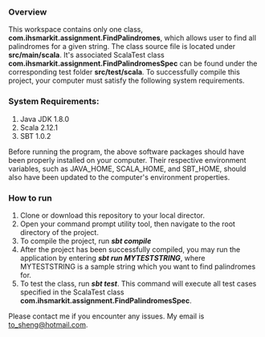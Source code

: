### Overview

This workspace contains only one class, **com.ihsmarkit.assignment.FindPalindromes**, which allows user to find all palindromes for a given string. The class source file is located under **src/main/scala**. It's associated ScalaTest class **com.ihsmarkit.assignment.FindPalindromesSpec** can be found under the corresponding test folder **src/test/scala**. To successfully compile this project, your computer must satisfy the following system requirements.

### System Requirements:
1) Java JDK 1.8.0
2) Scala 2.12.1
3) SBT 1.0.2

Before running the program, the above software packages should have been properly installed on your computer. Their respective environment variables, such as JAVA_HOME, SCALA_HOME, and SBT_HOME, should also have been updated to the computer's environment properties. 

### How to run

1) Clone or download this repository to your local director.
2) Open your command prompt utility tool, then navigate to the root directory of the project.
3) To compile the project, run ***sbt compile***
4) After the project has been successfully compiled, you may run the application by entering ***sbt run MYTESTSTRING***, where MYTESTSTRING is a sample string which you want to find palindromes for.
5) To test the class, run ***sbt test***. This command will execute all test cases specified in the ScalaTest class **com.ihsmarkit.assignment.FindPalindromesSpec**.

Please contact me if you encounter any issues. My email is to_sheng@hotmail.com.
